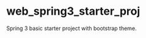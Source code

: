 web_spring3_starter_proj
========================

Spring 3 basic starter project with bootstrap theme.
